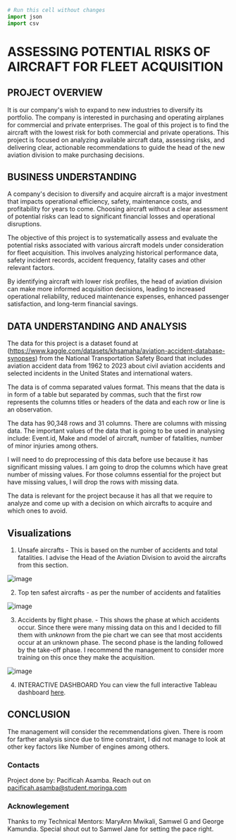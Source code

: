 ```python
# Run this cell without changes
import json
import csv
```

# ASSESSING POTENTIAL RISKS OF AIRCRAFT FOR FLEET ACQUISITION

## PROJECT OVERVIEW
It is our company's wish to expand to new industries to diversify its portfolio. The company is interested in purchasing and operating airplanes for commercial and private enterprises. The goal of this project is to find the aircraft with the lowest risk for both commercial and private operations. This project is focused on analyzing available aircraft data, assessing risks, and delivering clear, actionable recommendations to guide the head of the new aviation division to make purchasing decisions.

## BUSINESS UNDERSTANDING

A company's decision to diversify and acquire aircraft is a major investment that impacts operational efficiency, safety, maintenance costs, and profitability for years to come. Choosing aircraft without a clear assessment of potential risks can lead to significant financial losses and operational disruptions.

The objective of this project is to systematically assess and evaluate the potential risks associated with various aircraft models under consideration for fleet acquisition. This involves analyzing historical performance data, safety incident records, accident frequency, fatality cases and other relevant factors.

By identifying aircraft with lower risk profiles, the head of aviation division can make more informed acquisition decisions, leading to increased operational reliability, reduced maintenance expenses, enhanced passenger satisfaction, and long-term financial savings.

## DATA UNDERSTANDING AND ANALYSIS

The data for this project is a dataset found at (https://www.kaggle.com/datasets/khsamaha/aviation-accident-database-synopses) from the National Transportation Safety Board that includes aviation accident data from 1962 to 2023 about civil aviation accidents and selected incidents in the United States and international waters.

The data is of comma separated values format. This means that the data is in form of a table but separated by commas, such that the first row represents the columns titles or headers of the data and each row or line is an observation.  

The data has 90,348 rows and 31 columns. There are columns with missing data. The important values of the data that is going to be used in analysing include: Event.id, Make and model of aircraft, number of fatalities, number of minor injuries among others.

I will need to do preprocessing of this data before use because it has significant missing values. I am going to drop the columns which have great number of missing values. For those columns essential for the project but have missing values, I will drop the rows with missing data.

The data is relevant for the project because it has all that we require to analyze and come up with a decision on which aircrafts to acquire and which ones to avoid.

## Visualizations
1. Unsafe aircrafts - This is based on the number of accidents and total fatalities. I advise the Head of the Aviation Division to avoid the aircrafts from this section. 

![image](https://github.com/user-attachments/assets/f6774fb7-37c4-451c-bde0-ff2a76418542)



2. Top ten safest aircrafts - as per the number of accidents and fatalities

![image](https://github.com/user-attachments/assets/349f854f-f3a8-4511-97b8-7f015514b9bd)


3. Accidents by flight phase. - This shows the phase at which accidents occur. Since there were many missing data on this and I decided to fill them with *unknown* from the pie chart we can see that most accidents occur at an unknown phase. The second phase is the landing followed by the take-off phase. I recommend the management to consider more training on this once they make the acquisition.

![image](https://github.com/user-attachments/assets/6d8825eb-a2b2-4690-bd1a-633832388b50)

 4. INTERACTIVE DASHBOARD
You can view the full interactive Tableau dashboard [here](https://public.tableau.com/app/profile/pacificah.asamba/viz/phase1project_17458709780720/Dashboard1?publish=yes).



## CONCLUSION

The management will consider the recemmendations given. There is room for farther analysis since due to time constraint, I did not manage to look at other key factors like Number of engines among others.


### Contacts
Project done by: Pacificah Asamba. Reach out on [pacificah.asamba@student.moringa.com](https://www.google.com/support/accounts/bin/answer.py?answer=181692) 


### Acknowlegement
Thanks to my Technical Mentors: MaryAnn Mwikali, Samwel G and George Kamundia. Special shout out to Samwel Jane for setting the pace right.
